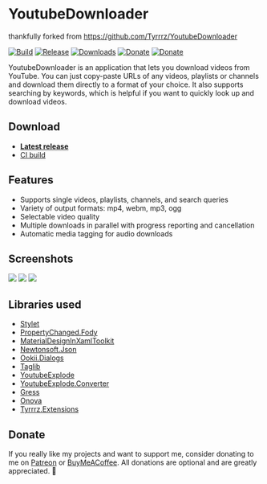 # YoutubeDownloader

thankfully forked from https://github.com/Tyrrrz/YoutubeDownloader

[![Build](https://github.com/abyssox/YoutubeDownloader/workflows/CI/badge.svg?branch=master)](https://github.com/abyssox/YoutubeDownloader/actions)
[![Release](https://img.shields.io/github/release/abyssox/YoutubeDownloader.svg)](https://github.com/abyssox/YoutubeDownloader/releases)
[![Downloads](https://img.shields.io/github/downloads/abyssox/YoutubeDownloader/total.svg)](https://github.com/abyssox/YoutubeDownloader/releases)
[![Donate](https://img.shields.io/badge/patreon-donate-yellow.svg)](https://patreon.com/tyrrrz)
[![Donate](https://img.shields.io/badge/buymeacoffee-donate-yellow.svg)](https://buymeacoffee.com/tyrrrz)

YoutubeDownloader is an application that lets you download videos from YouTube. You can just copy-paste URLs of any videos, playlists or channels and download them directly to a format of your choice. It also supports searching by keywords, which is helpful if you want to quickly look up and download videos.

## Download

- **[Latest release](https://github.com/abyssox/YoutubeDownloader/releases/latest)**
- [CI build](https://github.com/abyssox/YoutubeDownloader/actions)

## Features

- Supports single videos, playlists, channels, and search queries
- Variety of output formats: mp4, webm, mp3, ogg
- Selectable video quality
- Multiple downloads in parallel with progress reporting and cancellation
- Automatic media tagging for audio downloads

## Screenshots

![](https://raw.githubusercontent.com/Tyrrrz/YoutubeDownloader/master/.screenshots/list.png)
![](https://raw.githubusercontent.com/Tyrrrz/YoutubeDownloader/master/.screenshots/single.png)
![](https://raw.githubusercontent.com/Tyrrrz/YoutubeDownloader/master/.screenshots/multiple.png)

## Libraries used

- [Stylet](https://github.com/canton7/Stylet)
- [PropertyChanged.Fody](https://github.com/Fody/PropertyChanged)
- [MaterialDesignInXamlToolkit](https://github.com/ButchersBoy/MaterialDesignInXamlToolkit)
- [Newtonsoft.Json](https://github.com/JamesNK/Newtonsoft.Json)
- [Ookii.Dialogs](https://github.com/caioproiete/ookii-dialogs-wpf)
- [Taglib](https://github.com/mono/taglib-sharp)
- [YoutubeExplode](https://github.com/Tyrrrz/YoutubeExplode)
- [YoutubeExplode.Converter](https://github.com/Tyrrrz/YoutubeExplode.Converter)
- [Gress](https://github.com/Tyrrrz/Gress)
- [Onova](https://github.com/Tyrrrz/Onova)
- [Tyrrrz.Extensions](https://github.com/Tyrrrz/Extensions)

## Donate

If you really like my projects and want to support me, consider donating to me on [Patreon](https://patreon.com/tyrrrz) or [BuyMeACoffee](https://buymeacoffee.com/tyrrrz). All donations are optional and are greatly appreciated. 🙏